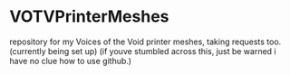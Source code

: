 # VOTVPrinterMeshes
repository for my Voices of the Void printer meshes, taking requests too. (currently being set up)
 (if youve stumbled across this, just be warned i have no clue how to use github.)
